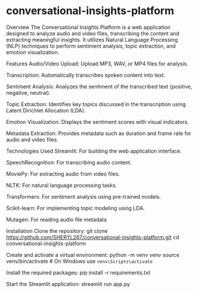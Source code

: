 # conversational-insights-platform

Overview
The Conversational Insights Platform is a web application designed to analyze audio and video files, transcribing the content and extracting meaningful insights. It utilizes Natural Language Processing (NLP) techniques to perform sentiment analysis, topic extraction, and emotion visualization.

Features
Audio/Video Upload: Upload MP3, WAV, or MP4 files for analysis.

Transcription: Automatically transcribes spoken content into text.

Sentiment Analysis: Analyzes the sentiment of the transcribed text (positive, negative, neutral).

Topic Extraction: Identifies key topics discussed in the transcription using Latent Dirichlet Allocation (LDA).

Emotion Visualization: Displays the sentiment scores with visual indicators.

Metadata Extraction: Provides metadata such as duration and frame rate for audio and video files.

Technologies Used
Streamlit: For building the web application interface.

SpeechRecognition: For transcribing audio content.

MoviePy: For extracting audio from video files.

NLTK: For natural language processing tasks.

Transformers: For sentiment analysis using pre-trained models.

Scikit-learn: For implementing topic modeling using LDA.

Mutagen: For reading audio file metadata

Installation
Clone the repository:
git clone https://github.com/SHERYL267/conversational-insights-platform.git
cd conversational-insights-platform

Create and activate a virtual environment:
python -m venv venv
source venv/bin/activate  # On Windows use `venv\Scripts\activate`

Install the required packages:
pip install -r requirements.txt

Start the Streamlit application:
streamlit run app.py
